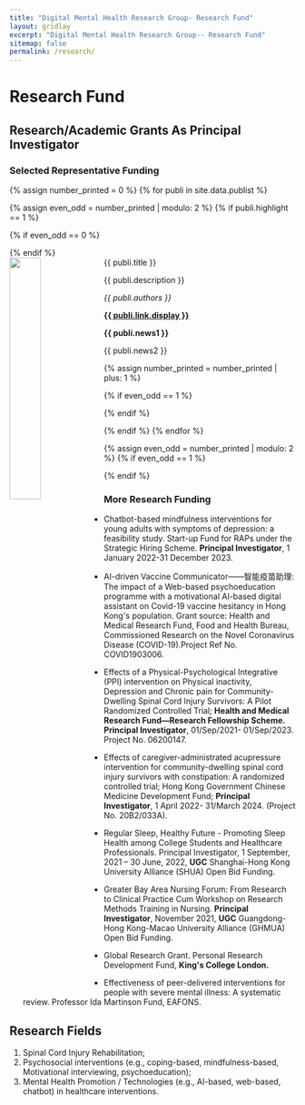 ```yaml
---
title: "Digital Mental Health Research Group- Research Fund"
layout: gridlay
excerpt: "Digital Mental Health Research Group-- Research Fund"
sitemap: false
permalink: /research/
---
```


# Research Fund

## Research/Academic Grants As Principal Investigator
### Selected Representative Funding

{% assign number_printed = 0 %}
{% for publi in site.data.publist %}

{% assign even_odd = number_printed | modulo: 2 %}
{% if publi.highlight == 1 %}

{% if even_odd == 0 %}
<div class="row">
{% endif %}

<div class="col-sm-6 clearfix">
 <div class="well">
  <pubtit>{{ publi.title }}</pubtit>
  <img src="{{ site.url }}{{ site.baseurl }}/images/pubpic/{{ publi.image }}" class="img-responsive" width="33%" style="float: left" />
  <p>{{ publi.description }}</p>
  <p><em>{{ publi.authors }}</em></p>
  <p><strong><a href="{{ publi.link.url }}">{{ publi.link.display }}</a></strong></p>
  <p class="text-danger"><strong> {{ publi.news1 }}</strong></p>
  <p> {{ publi.news2 }}</p>
 </div>
</div>

{% assign number_printed = number_printed | plus: 1 %}

{% if even_odd == 1 %}
</div>
{% endif %}

{% endif %}
{% endfor %}

{% assign even_odd = number_printed | modulo: 2 %}
{% if even_odd == 1 %}
</div>
{% endif %}

### More Research Funding
* Chatbot-based mindfulness interventions for young adults with symptoms of depression: a feasibility study. Start-up Fund for RAPs under the Strategic Hiring Scheme. **Principal Investigator**, 1 January 2022-31 December 2023.

* AI-driven Vaccine Communicator——智能疫苗助理: The impact of a Web-based psychoeducation programme with a motivational AI-based digital assistant on Covid-19 vaccine hesitancy in Hong Kong's population. Grant source: Health and Medical Research Fund, Food and Health Bureau, Commissioned Research on the Novel Coronavirus Disease (COVID-19).Project Ref No. COVID1903006.

* Effects of a Physical-Psychological Integrative (PPI) intervention on Physical inactivity, Depression and Chronic pain for Community-Dwelling Spinal Cord Injury Survivors: A Pilot Randomized Controlled Trial; **Health and Medical Research Fund—Research Fellowship Scheme. Principal Investigator**, 01/Sep/2021- 01/Sep/2023. Project No. 06200147.

* Effects of caregiver-administrated acupressure intervention for community-dwelling spinal cord injury survivors with constipation: A randomized controlled trial; Hong Kong Government Chinese Medicine Development Fund; **Principal Investigator**, 1 April 2022- 31/March 2024. (Project No. 20B2/033A).

* Regular Sleep, Healthy Future - Promoting Sleep Health among College Students and Healthcare Professionals. Principal Investigator, 1 September, 2021 – 30 June, 2022, **UGC** Shanghai-Hong Kong University Alliance (SHUA) Open Bid Funding. 

* Greater Bay Area Nursing Forum: From Research to Clinical Practice Cum Workshop on Research Methods Training in Nursing. **Principal Investigator**, November 2021, **UGC** Guangdong-Hong Kong-Macao University Alliance (GHMUA) Open Bid Funding.

* Global Research Grant. Personal Research Development Fund, **King's College London.**

* Effectiveness of peer-delivered interventions for people with severe mental illness: A systematic review. Professor Ida Martinson Fund, EAFONS.


## Research Fields
1. Spinal Cord Injury Rehabilitation;
2. Psychosocial interventions (e.g., coping-based, mindfulness-based, Motivational interviewing, psychoeducation);
3. Mental Health Promotion / Technologies (e.g., AI-based, web-based, chatbot) in healthcare interventions.

